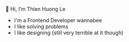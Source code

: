 👋 Hi, I’m Thien Huong Le

- I'm a Frontend Developer wannabee
- I like solving problems
- I like designing (still very terrible at it though)
